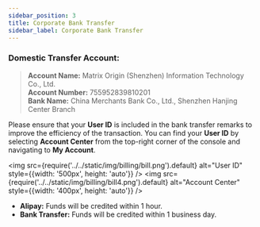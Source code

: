 ```yaml
---
sidebar_position: 3
title: Corporate Bank Transfer
sidebar_label: Corporate Bank Transfer
---
```


### Domestic Transfer Account:

> **Account Name:** Matrix Origin (Shenzhen) Information Technology Co., Ltd.  
> **Account Number:** 755952839810201  
> **Bank Name:** China Merchants Bank Co., Ltd., Shenzhen Hanjing Center Branch

Please ensure that your **User ID** is included in the bank transfer remarks to improve the efficiency of the transaction. You can find your **User ID** by selecting **Account Center** from the top-right corner of the console and navigating to **My Account**.

<img src={require('../../static/img/billing/bill.png').default} alt="User ID" style={{width: '500px', height: 'auto'}} />
<img src={require('../../static/img/billing/bill4.png').default} alt="Account Center" style={{width: '400px', height: 'auto'}} />

- **Alipay:** Funds will be credited within 1 hour.
- **Bank Transfer:** Funds will be credited within 1 business day.
